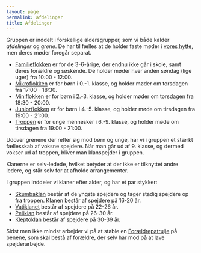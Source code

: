```yaml
---
layout: page
permalink: afdelinger
title: Afdelinger
---
```

Gruppen er inddelt i forskellige aldersgrupper, som vi både kalder *afdelinger* og *grene*.
De har til fælles at de holder faste møder i [vores hytte](/hytte), men deres møder foregår separat.

- [Familieflokken](/familie) er for de 3-6-årige, der endnu ikke går i skole, samt deres forældre og søskende.
  De holder møder hver anden søndag (lige uger) fra 10:00 - 12:00.
- [Mikroflokken](/mikroflok) er for børn i 0.-1. klasse, og holder møder om torsdagen fra 17:00 - 18:30.
- [Miniflokken](/miniflok) er for børn i 2.-3. klasse, og holder møder om torsdagen fra 18:30 - 20:00.
- [Juniorflokken](/juniorflok) er for børn i 4.-5. klasse, og holder møde om tirsdagen fra 19:00 - 21:00.
- [Troppen](/trop) er for unge mennesker i 6.-9. klasse, og holder møde om tirsdagen fra 19:00 - 21:00.

Udover grenene der retter sig mod børn og unge, har vi i gruppen et stærkt fællesskab af voksne spejdere.
Når man går ud af 9. klasse, og dermed vokser ud af troppen, bliver man klanspejder i gruppen.

Klanerne er selv-ledede, hvilket betyder at der ikke er tilknyttet andre ledere, og står selv for at afholde arrangementer.

I gruppen inddeler vi klaner efter alder, og har et par stykker:

- [Skumbaklan](/skumbaklan) består af de yngste spejdere og tager stadig spejdere op fra troppen.
  Klanen består af spejdere på 16-20 år.
- [Vatiklanet](/vatiklanet) består af spejdere på 22-26 år.
- [Peliklan](/peliklan) består af spejdere på 26-30 år.
- [Kleptoklan](/kleptoklan) består af spejdere på 30-39 år.

Sidst men ikke mindst arbejder vi på at stable en [Forældrepatrulje](/foraeldrepatruljen) på benene, som skal bestå af forældre, der selv har mod på at lave spejderarbejde.
